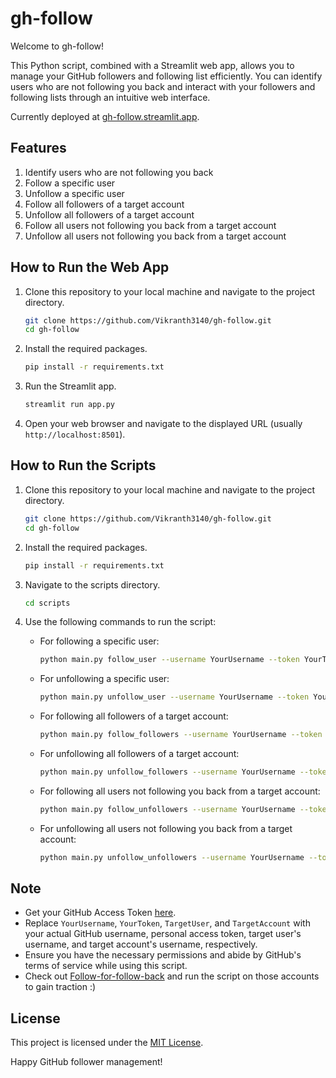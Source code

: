 # gh-follow

Welcome to gh-follow!

This Python script, combined with a Streamlit web app, allows you to manage your GitHub followers and following list efficiently. You can identify users who are not following you back and interact with your followers and following lists through an intuitive web interface.

Currently deployed at <a href="https://gh-follow.streamlit.app/">gh-follow.streamlit.app<a>.

## Features

1. Identify users who are not following you back
2. Follow a specific user
3. Unfollow a specific user
4. Follow all followers of a target account
5. Unfollow all followers of a target account
6. Follow all users not following you back from a target account
7. Unfollow all users not following you back from a target account

## How to Run the Web App

1. Clone this repository to your local machine and navigate to the project directory.
    
    ```bash
    git clone https://github.com/Vikranth3140/gh-follow.git
    cd gh-follow
    ```
    
2. Install the required packages.
    
    ```bash
    pip install -r requirements.txt
    ```
    
3. Run the Streamlit app.
    
    ```bash
    streamlit run app.py
    ```

4. Open your web browser and navigate to the displayed URL (usually `http://localhost:8501`).

## How to Run the Scripts

1. Clone this repository to your local machine and navigate to the project directory.
    
    ```bash
    git clone https://github.com/Vikranth3140/gh-follow.git
    cd gh-follow
    ```
    
2. Install the required packages.
    
    ```bash
    pip install -r requirements.txt
    ```
    
3. Navigate to the scripts directory.
    
    ```bash
    cd scripts
    ```

4. Use the following commands to run the script:

   - For following a specific user:
     ```bash
     python main.py follow_user --username YourUsername --token YourToken --target-user TargetUser
     ```

   - For unfollowing a specific user:
     ```bash
     python main.py unfollow_user --username YourUsername --token YourToken --target-user TargetUser
     ```

   - For following all followers of a target account:
     ```bash
     python main.py follow_followers --username YourUsername --token YourToken --target-account TargetAccount
     ```

   - For unfollowing all followers of a target account:
     ```bash
     python main.py unfollow_followers --username YourUsername --token YourToken --target-account TargetAccount
     ```

   - For following all users not following you back from a target account:
     ```bash
     python main.py follow_unfollowers --username YourUsername --token YourToken --target-account TargetAccount
     ```

   - For unfollowing all users not following you back from a target account:
     ```bash
     python main.py unfollow_unfollowers --username YourUsername --token YourToken --target-account TargetAccount
     ```

## Note

- Get your GitHub Access Token [here](https://github.com/settings/tokens).
- Replace `YourUsername`, `YourToken`, `TargetUser`, and `TargetAccount` with your actual GitHub username, personal access token, target user's username, and target account's username, respectively.
- Ensure you have the necessary permissions and abide by GitHub's terms of service while using this script.
- Check out [Follow-for-follow-back](https://github.com/AlgoArchives/Follow-for-follow-back.git) and run the script on those accounts to gain traction :)

## License

This project is licensed under the [MIT License](LICENSE).

Happy GitHub follower management!
